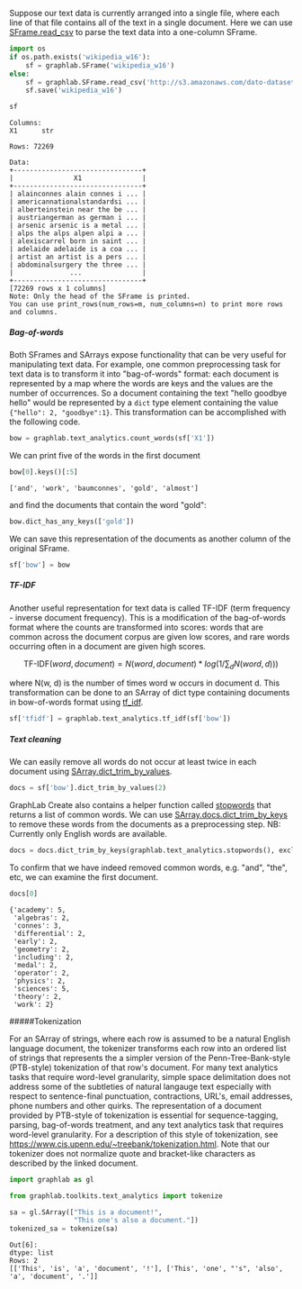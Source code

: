 
Suppose our text data is currently arranged into a single file, where each line of that file contains all of the text in a single document. Here we can use [SFrame.read_csv](https://dato.com/products/create/docs/generated/graphlab.SFrame.read_csv.html) to parse the text data into a one-column SFrame.

```python
import os
if os.path.exists('wikipedia_w16'):
    sf = graphlab.SFrame('wikipedia_w16')
else:
    sf = graphlab.SFrame.read_csv('http://s3.amazonaws.com/dato-datasets/wikipedia/raw/w16.csv', header=False)
    sf.save('wikipedia_w16')
```

```python
sf
```
```
Columns:
X1      str

Rows: 72269

Data:
+--------------------------------+
|               X1               |
+--------------------------------+
| alainconnes alain connes i ... |
| americannationalstandardsi ... |
| alberteinstein near the be ... |
| austriangerman as german i ... |
| arsenic arsenic is a metal ... |
| alps the alps alpen alpi a ... |
| alexiscarrel born in saint ... |
| adelaide adelaide is a coa ... |
| artist an artist is a pers ... |
| abdominalsurgery the three ... |
|              ...               |
+--------------------------------+
[72269 rows x 1 columns]
Note: Only the head of the SFrame is printed.
You can use print_rows(num_rows=m, num_columns=n) to print more rows and columns.
```


##### Bag-of-words

Both SFrames and SArrays expose functionality that can be very useful for manipulating text data. For example, one common preprocessing task for text data is to transform it into "bag-of-words" format: each document is represented by a map where the words are keys and the values are the number of occurrences. So a document containing the text "hello goodbye hello" would be represented by a ```dict``` type element containing the value ```{"hello": 2, "goodbye":1}```. This transformation can be accomplished with the following code.

```python
bow = graphlab.text_analytics.count_words(sf['X1'])
```

We can print five of the words in the first document

```python
bow[0].keys()[:5]
```
```
['and', 'work', 'baumconnes', 'gold', 'almost']
```

and find the documents that contain the word "gold":

```python
bow.dict_has_any_keys(['gold'])
```

We can save this representation of the documents as another column of the original SFrame.

```python
sf['bow'] = bow
```

##### TF-IDF

Another useful representation for text data is called TF-IDF (term frequency - inverse document frequency). This is a modification of the bag-of-words format where the counts are transformed into scores: words that are common across the document corpus are given low scores, and rare words occurring often in a document are given high scores. 

$$ \mbox{TF-IDF}(word, document) = N(word, document) * log(1/\sum_d N(word, d))) $$

where N(w, d) is the number of times word w occurs in document d. This transformation can be done to an SArray of dict type containing documents in bow-of-words format using [tf_idf](https://dato.com/products/create/docs/generated/graphlab.text_analytics.tf_idf.html).

```python
sf['tfidf'] = graphlab.text_analytics.tf_idf(sf['bow'])
```

##### Text cleaning 

We can easily remove all words do not occur at least twice in each document using [SArray.dict_trim_by_values](https://dato.com/products/create/docs/generated/graphlab.SArray.dict_trim_by_values.html).

```python
docs = sf['bow'].dict_trim_by_values(2)
```

GraphLab Create also contains a helper function called [stopwords](https://dato.com/products/create/docs/generated/graphlab.text_analytics.stopwords.html?highlight=stopwords#graphlab.text_analytics.stopwords) that returns a list of common words. We can use [SArray.docs.dict_trim_by_keys](https://dato.com/products/create/docs/generated/graphlab.SArray.dict_trim_by_keys.html) to remove these words from the documents as a preprocessing step. NB: Currently only English words are available.


```python
docs = docs.dict_trim_by_keys(graphlab.text_analytics.stopwords(), exclude=True)
```

To confirm that we have indeed removed common words, e.g. "and", "the", etc, we can examine the first document.

```python
docs[0]
```
```
{'academy': 5,
 'algebras': 2,
 'connes': 3,
 'differential': 2,
 'early': 2,
 'geometry': 2,
 'including': 2,
 'medal': 2,
 'operator': 2,
 'physics': 2,
 'sciences': 5,
 'theory': 2,
 'work': 2}
```

#####Tokenization

For an SArray of strings, where each row is assumed to be a natural English language document, the tokenizer transforms each row into an ordered list of strings that represents the a simpler version of the Penn-Tree-Bank-style (PTB-style) tokenization of that row's document. For many text analytics tasks that require word-level granularity, simple space delimitation does not address some of the subtleties of natural langauge text especially with respect to sentence-final punctuation, contractions, URL's, email addresses, phone numbers and other quirks. The representation of a document provided by PTB-style of tokenization is essential for sequence-tagging, parsing, bag-of-words treatment, and any text analytics task that requires word-level granularity. For a description of this style of tokenization, see https://www.cis.upenn.edu/~treebank/tokenization.html. Note that our tokenizer does not normalize quote and bracket-like characters as described by the linked document.

```python
import graphlab as gl

from graphlab.toolkits.text_analytics import tokenize

sa = gl.SArray(["This is a document!",
                "This one's also a document."])
tokenized_sa = tokenize(sa)
```
```no-highlight
Out[6]: 
dtype: list
Rows: 2
[['This', 'is', 'a', 'document', '!'], ['This', 'one', "'s", 'also', 'a', 'document', '.']]
```
